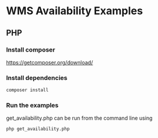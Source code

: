 # WMS Availability Examples

## PHP
### Install composer
https://getcomposer.org/download/

### Install dependencies
```bash
composer install
```

### Run the examples

get_availability.php can be run from the command line using

```bash
php get_availability.php
```
